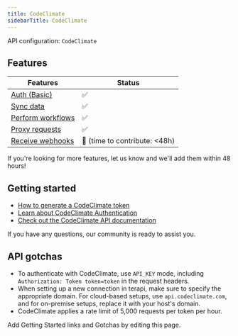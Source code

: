 ```yaml
---
title: CodeClimate
sidebarTitle: CodeClimate
---
```


API configuration: `CodeClimate`

## Features

| Features | Status |
| - | - |
| [Auth (Basic)](/integrate/guides/authorize-an-api) | ✅ |
| [Sync data](https://terapi.gitbook.io/terapi-api-explorer/integrate/guides/sync-data-from-an-api) | ✅ |
| [Perform workflows](https://terapi.gitbook.io/terapi-api-explorer/integrate/guides/perform-workflows-with-an-api) | ✅ |
| [Proxy requests](https://terapi.gitbook.io/terapi-api-explorer/integrate/guides/proxy-requests-to-an-api) | ✅ |
| [Receive webhooks](https://terapi.gitbook.io/terapi-api-explorer/integrate/guides/receive-webhooks-from-an-api) | 🚫 (time to contribute: &lt;48h) |

If you're looking for more features, let us know and we'll add them within 48 hours!

## Getting started

-   [How to generate a CodeClimate token](https://codeclimate.com/profile/tokens)
-   [Learn about CodeClimate Authentication](https://developer.codeclimate.com/#authentication)
-   [Check out the CodeClimate API documentation](https://developer.codeclimate.com/#overview)

If you have any questions, our community is ready to assist you.

## API gotchas

- To authenticate with CodeClimate, use `API_KEY` mode, including `Authorization: Token token=token` in the request headers.
- When setting up a new connection in terapi, make sure to specify the appropriate domain. For cloud-based setups, use `api.codeclimate.com`, and for on-premise setups, replace it with your host's domain.
- CodeClimate applies a rate limit of 5,000 requests per token per hour.

Add Getting Started links and Gotchas by editing this page.

